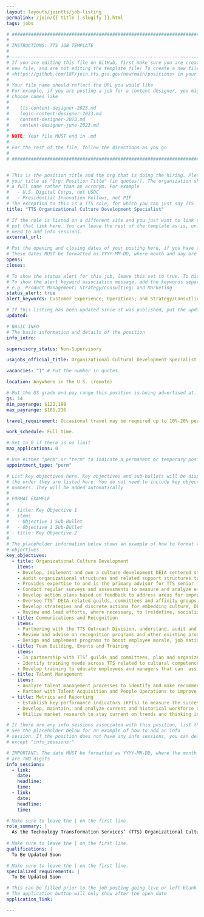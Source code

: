 ```yaml
---
layout: layouts/jointts/job-listing
permalink: /join/{{ title | slugify }}.html
tags: jobs

# ###############################################################################
#                                                                              #
# INSTRUCTIONS: TTS JOB TEMPLATE                                               #
#                                                                              #
# -----------------------------------------------------------------------------#
# If you are editing this file on GitHub, first make sure you are creating a   #
# new file, and are not editing the template file! To create a new file, go to #
# <https://github.com/18F/join.tts.gsa.gov/new/main/positions> in your browser #
#                                                                              #
# Your file name should reflect the URL you would like                         #
# For example, if you are posting a job for a content designer, you might      #
# choose names like                                                            #
#                                                                              #
#    tts-content-designer-2023.md                                              #
#    login-content-designer-2023.md                                            #
#    content-designer-2023.md                                                  #
#    content-designer-june-2023.md                                             #
#                                                                              #
# NOTE: Your file MUST end in .md                                              #
#                                                                              #
# For the rest of the file, follow the directions as you go                    #
#                                                                              #
# ###############################################################################


# This is the position title and the org that is doing the hiring. Please format
# your title as "Org: Position Title" (in quotes!). The organization should be
# a full name rather than an acronym. For example
#   - U.S. Digital Corps, not USDC
#   - Presidential Innovation Fellows, not PIF
# The exception to this is a TTS role, for which you can just say TTS
title: "TTS Organizational Culture Development Specialist"

# If the role is listed on a different site and you just want to link to it,
# put that link here. You can leave the rest of the template as-is, unless you 
# need to add info sessions.
external_url:

# Put the opening and closing dates of your posting here, if you have them
# These dates MUST be formatted as YYYY-MM-DD, where month and day are 2-digits
opens: 
closes: 

# To show the status alert for this job, leave this set to true. To hide it, change to false
# To show the alert keyword association message, add the keywords separated by a semi-colon
# e.g. Product Management; Strategy/Consulting; and Marketing
status_alert: true
alert_keywords: Customer Experience; Operations; and Strategy/Consutling

# If this listing has been updated since it was published, put the updated date below in YYYY-MM-DD   # format
updated:

# BASIC INFO
# The basic information and details of the position
info_intro: 

supervisory_status: Non-Supervisory

usajobs_official_title: Organizational Cultural Development Specialist 

vacancies: "1" # Put the number in quotes.

location: Anywhere in the U.S. (remote)

# Put the GS grade and pay range this position is being advertised at. For SES positions, set the value of gs to SES.
gs: 14
min_payrange: $122,198
max_payrange: $181,216

travel_requirement: Occasional travel may be required up to 10%-20% per year.

work_schedule: Full time.

# Set to 0 if there is no limit
max_applications: 0

# Use either "perm" or "term" to indicate a permanent or temporary position 
appointment_type: "perm"

# List key objectives here. Key objectives and sub-bullets will be displayed in
# the order they are listed here. You do not need to include key objective
# numbers. They will be added automatically
#
# FORMAT EXAMPLE
# 
# - title: Key Objective 1
#   items 
#   - Objective 1 Sub-Bullet
#   - Objective 1 Sub-Bullet
# - title: Key Objective 2
#
# The placeholder information below shows an example of how to format the key
# objectives
key_objectives: 
  - title: Organizational Culture Development
    items:
    - Develop, implement and own a culture development DEIA centered strategic plan and roadmap, sharing and collaborating with TTS leadership, employee stakeholder groups, and other stakeholders along the way.
    - Audit organizational structures and related support structures to identify degrees to which they facilitate cultural goals and objectives and are conducive to fostering a positive culture and high levels of employee engagement. Report findings, recommend strategies and provide consultative support to TTS leadership. 
    - Provides expertise to and is the primary advisor for TTS senior management on a wide array of DEIA, culture, and employee engagement activities.
    - Conduct regular surveys and assessments to measure and analyze employee engagement levels, paying special attention to culture and DEIA metrics.
    - Develop action plans based on feedback to address areas for improvement with a focus on creating an accessible and inclusive workplace.
    - Oversee TTS’ DEIA related guilds, committees and affinity groups, providing expert advice to co-leads and committee members on appropriate programming, expected responsibilities, and cohesive planning/roadmapping of all DEIA related activities. 
    - Develop strategies and discrete actions for embedding culture, DEIA and employee engagement activities into the organization’s decision-making frameworks and day-to-day work.
    - Review and lead efforts, where necessary, to (re)define, socialize and live out the TTS’ core values, and the TTS Code of Conduct, ensuring alignment with DEIA principles.
  - title: Communications and Recognition
    items: 
    - Partnering with the TTS Outreach Division, understand, audit and improve the organization’s relationship and communication with staff across touchpoints and channels, focusing particularly on knowledge management, communication systems, change management, and internal networks. Use audit data to create and implement new communication strategies to reinforce organizational values, increase employee engagement, and emphasize the importance of DEIA.
    - Review and advise on recognition programs and other existing programs that acknowledge and reward employee contributions, with a focus on fairness and inclusivity.
    - Design and implement programs to boost employee morale, job satisfaction, and a sense of belonging for all employees.
  - title: Team Building, Events and Training
    items:
    - In partnership with TTS’ guilds and committees, plan and organize team-building activities and events that promote employee recognition and engagement, foster a sense of community, and an increased understanding of DEIA principles.
    - Identify training needs across TTS related to cultural competence, employee engagement, and diversity, equity, inclusion and accessibility principles and practices.
    - Develop training to educate employees and managers that can  assist in meeting organizational goals, tracking progress towards these goals and communicating progress to TTS leadership. 
  - title: Talent Management
    items:
    - Analyze talent management processes to identify and make recommendations for removing institutional barriers, mitigating bias, and assuring a fair and transparent process in recruiting, hiring and retaining diverse talent. 
    - Partner with Talent Acquisition and People Operations to improve practices and better integrate a DEIA mindset into the complete employee lifecycle .
  - title: Metrics and Reporting
    - Establish key performance indicators (KPIs) to measure the success of culture and engagement initiatives, including specific metrics related to diversity, equity, inclusion, and accessibility. Generate regular reports to share insights and progress toward objectives with leadership, highlighting the organization's commitment to DEIA. Present to TTS Leadership to ensure alignment.
    - Develop, maintain, and analyze current and historical workforce data; and create data visualizations to showcase emerging workforce trends. Build a shared understanding of the problems we are trying to solve, where we are focusing, and what comes next. 
    - Utilize market research to stay current on trends and thinking in the civic tech, government, technology talent development and organizational culture space.

# If there are any info sessions associated with this position, list them here
# See the placeholder below for an example of how to add an info
# session. If the position does not have any info sessions, you can delete everything
# except "info_sessions:"

# IMPORTANT: The date MUST be formatted as YYYY-MM-DD, where the month and day
# are TWO digits 
info_sessions:
  - link: 
    date: 
    headline: 
    time: 
  - link: 
    date: 
    headline: 
    time:

# Make sure to leave the | on the first line.
role_summary: |
  As the Technology Transformation Services’ (TTS) Organizational Culture Development Specialist, you will play a pivotal role in shaping and sustaining a positive, inclusive, and diverse culture within TTS. You will be responsible for designing and executing initiatives to enhance employee engagement, foster a collaborative work environment, and reinforce TTS’ mission and core values, with a strong focus on diversity, equity, inclusion, and accessibility (DEIA). By implementing strategic programs, you will contribute to creating a workplace where TTS employees from all backgrounds thrive, fostering a sense of belonging and pride. The Organizational Development Specialist is located in the TTS Talent Division’s Front Office. This role will act as a senior advisor to and consult with TTS front office senior leadership. 
  
# Make sure to leave the | on the first line.
qualifications: |
  To Be Updated Soon

# Make sure to leave the | on the first line.
specialized_requirements: |
  To Be Updated Soon

# This can be filled prior to the job posting going live or left blank #
# The application button will only show after the open date            #
application_link:

---
```

